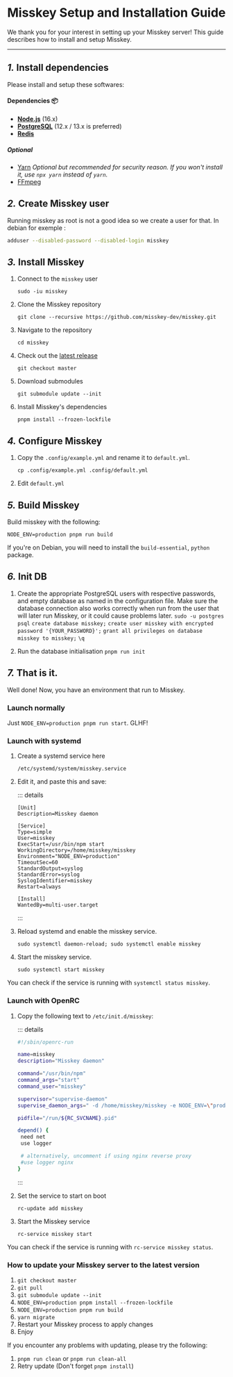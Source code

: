 # Misskey Setup and Installation Guide

We thank you for your interest in setting up your Misskey server!
This guide describes how to install and setup Misskey.

---

## _1._ Install dependencies

Please install and setup these softwares:

#### Dependencies :package:

- **[Node.js](https://nodejs.org/en/)** (16.x)
- **[PostgreSQL](https://www.postgresql.org/)** (12.x / 13.x is preferred)
- **[Redis](https://redis.io/)**

##### Optional

- [Yarn](https://yarnpkg.com/) _Optional but recommended for security reason. If you won't install it, use `npx yarn` instead of `yarn`._
- [FFmpeg](https://www.ffmpeg.org/)

## _2._ Create Misskey user

Running misskey as root is not a good idea so we create a user for that.
In debian for exemple :

```sh
adduser --disabled-password --disabled-login misskey
```

## _3._ Install Misskey

1. Connect to the `misskey` user

   `sudo -iu misskey`

2. Clone the Misskey repository

   `git clone --recursive https://github.com/misskey-dev/misskey.git`

3. Navigate to the repository

   `cd misskey`

4. Check out the [latest release](https://github.com/misskey-dev/misskey/releases/latest)

   `git checkout master`

5. Download submodules

   `git submodule update --init`

6. Install Misskey's dependencies

   `pnpm install --frozen-lockfile`

## _4._ Configure Misskey

1. Copy the `.config/example.yml` and rename it to `default.yml`.

   `cp .config/example.yml .config/default.yml`

2. Edit `default.yml`

## _5._ Build Misskey

Build misskey with the following:

`NODE_ENV=production pnpm run build`

If you're on Debian, you will need to install the `build-essential`, `python` package.

## _6._ Init DB

1. Create the appropriate PostgreSQL users with respective passwords,
   and empty database as named in the configuration file.
   Make sure the database connection also works correctly when run from the
   user that will later run Misskey, or it could cause problems later.
   `sudo -u postgres psql`
   `create database misskey;`
   `create user misskey with encrypted password '{YOUR_PASSWORD}';`
   `grant all privileges on database misskey to misskey;`
   `\q`

2. Run the database initialisation
   `pnpm run init`

## _7._ That is it.

Well done! Now, you have an environment that run to Misskey.

### Launch normally

Just `NODE_ENV=production pnpm run start`. GLHF!

### Launch with systemd

1. Create a systemd service here

   `/etc/systemd/system/misskey.service`

2. Edit it, and paste this and save:

   ::: details

   ```
   [Unit]
   Description=Misskey daemon

   [Service]
   Type=simple
   User=misskey
   ExecStart=/usr/bin/npm start
   WorkingDirectory=/home/misskey/misskey
   Environment="NODE_ENV=production"
   TimeoutSec=60
   StandardOutput=syslog
   StandardError=syslog
   SyslogIdentifier=misskey
   Restart=always

   [Install]
   WantedBy=multi-user.target
   ```

   :::

3. Reload systemd and enable the misskey service.

   `sudo systemctl daemon-reload; sudo systemctl enable misskey`

4. Start the misskey service.

   `sudo systemctl start misskey`

You can check if the service is running with `systemctl status misskey`.

### Launch with OpenRC

1. Copy the following text to `/etc/init.d/misskey`:

   ::: details

   ```sh
   #!/sbin/openrc-run

   name=misskey
   description="Misskey daemon"

   command="/usr/bin/npm"
   command_args="start"
   command_user="misskey"

   supervisor="supervise-daemon"
   supervise_daemon_args=" -d /home/misskey/misskey -e NODE_ENV=\"production\""

   pidfile="/run/${RC_SVCNAME}.pid"

   depend() {
   	need net
   	use logger

   	# alternatively, uncomment if using nginx reverse proxy
   	#use logger nginx
   }
   ```

   :::

2. Set the service to start on boot

   `rc-update add misskey`

3. Start the Misskey service

   `rc-service misskey start`

You can check if the service is running with `rc-service misskey status`.

### How to update your Misskey server to the latest version

1. `git checkout master`
2. `git pull`
3. `git submodule update --init`
4. `NODE_ENV=production pnpm install --frozen-lockfile`
5. `NODE_ENV=production pnpm run build`
6. `yarn migrate`
7. Restart your Misskey process to apply changes
8. Enjoy

If you encounter any problems with updating, please try the following:

1. `pnpm run clean` or `pnpm run clean-all`
2. Retry update (Don't forget `pnpm install`)
